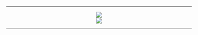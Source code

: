 <hr>

<p align="center">
  <img src="https://skillicons.dev/icons?i=python,Tauri,git, c++" />
  <br>
  <img src="https://skillicons.dev/icons?i=rust,ts,nextjs,postgres" />
</p>

<hr>
